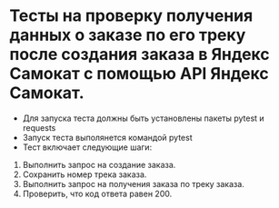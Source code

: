 ﻿# Тесты на проверку получения данных о заказе по его треку после создания заказа в Яндекс Самокат с помощью API Яндекс Самокат.
- Для запуска теста должны быть установлены пакеты pytest и requests
- Запуск теста выполянется командой pytest
- Тест включает следующие шаги:
1) Выполнить запрос на создание заказа.
2) Сохранить номер трека заказа.
3) Выполнить запрос на получения заказа по треку заказа.
4) Проверить, что код ответа равен 200.
